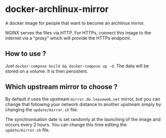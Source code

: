 # docker-archlinux-mirror
A docker image for people that want to become an archlinux mirror.

NGINX serves the files via HTTP. For HTTPs, connect this image to the internet 
via a "proxy" which will provide the HTTPs endpoint.

## How to use ?
Just `docker-compose build && docker-compose up -d`. The data will be stored on
a volume. It is then persistent.


## Which upstream mirror to choose ?
By default it uses the  upstream `mirror.de.leaseweb.net` mirror, but you can change that following your network distance
to another upstream simply by changing the `update/mirror.sh` file.

The synchronisation date is set randomly at the launching of the image and 
occurs every 2 hours. You can change this time editing the `update/mirror.sh` 
file.

